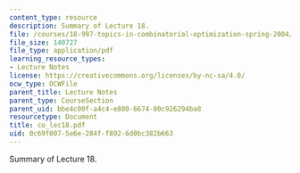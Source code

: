 ```yaml
---
content_type: resource
description: Summary of Lecture 18.
file: /courses/18-997-topics-in-combinatorial-optimization-spring-2004/0c69f0075e6e284ff8926d0bc382b663_co_lec18.pdf
file_size: 140727
file_type: application/pdf
learning_resource_types:
- Lecture Notes
license: https://creativecommons.org/licenses/by-nc-sa/4.0/
ocw_type: OCWFile
parent_title: Lecture Notes
parent_type: CourseSection
parent_uid: bbe4c00f-a4c4-e800-6674-00c926294ba8
resourcetype: Document
title: co_lec18.pdf
uid: 0c69f007-5e6e-284f-f892-6d0bc382b663
---
```

Summary of Lecture 18.